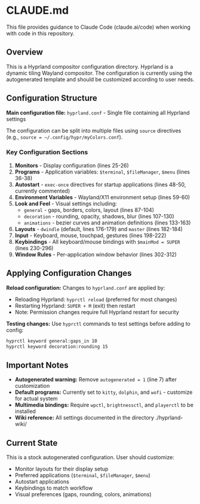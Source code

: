 # CLAUDE.md

This file provides guidance to Claude Code (claude.ai/code) when working with code in this repository.

## Overview

This is a Hyprland compositor configuration directory. Hyprland is a dynamic tiling Wayland compositor. The configuration is currently using the autogenerated template and should be customized according to user needs.

## Configuration Structure

**Main configuration file:** `hyprland.conf` - Single file containing all Hyprland settings

The configuration can be split into multiple files using `source` directives (e.g., `source = ~/.config/hypr/myColors.conf`).

### Key Configuration Sections

1. **Monitors** - Display configuration (lines 25-26)
2. **Programs** - Application variables: `$terminal`, `$fileManager`, `$menu` (lines 36-38)
3. **Autostart** - `exec-once` directives for startup applications (lines 48-50, currently commented)
4. **Environment Variables** - Wayland/X11 environment setup (lines 59-60)
5. **Look and Feel** - Visual settings including:
   - `general` - gaps, borders, colors, layout (lines 87-104)
   - `decoration` - rounding, opacity, shadows, blur (lines 107-130)
   - `animations` - bezier curves and animation definitions (lines 133-163)
6. **Layouts** - `dwindle` (default, lines 176-179) and `master` (lines 182-184)
7. **Input** - Keyboard, mouse, touchpad, gestures (lines 198-222)
8. **Keybindings** - All keyboard/mouse bindings with `$mainMod = SUPER` (lines 230-296)
9. **Window Rules** - Per-application window behavior (lines 302-312)

## Applying Configuration Changes

**Reload configuration:** Changes to `hyprland.conf` are applied by:
- Reloading Hyprland: `hyprctl reload` (preferred for most changes)
- Restarting Hyprland: `SUPER + M` (exit) then restart
- Note: Permission changes require full Hyprland restart for security

**Testing changes:** Use `hyprctl` commands to test settings before adding to config:
```bash
hyprctl keyword general:gaps_in 10
hyprctl keyword decoration:rounding 15
```

## Important Notes

- **Autogenerated warning:** Remove `autogenerated = 1` (line 7) after customization
- **Default programs:** Currently set to `kitty`, `dolphin`, and `wofi` - customize for actual system
- **Multimedia bindings:** Require `wpctl`, `brightnessctl`, and `playerctl` to be installed
- **Wiki reference:** All settings documented in the directory ./hyprland-wiki/ 

## Current State

This is a stock autogenerated configuration. User should customize:
- Monitor layouts for their display setup
- Preferred applications (`$terminal`, `$fileManager`, `$menu`)
- Autostart applications
- Keybindings to match workflow
- Visual preferences (gaps, rounding, colors, animations)

